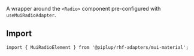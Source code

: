 A wrapper around the `<Radio>` component pre-configured with `useMuiRadioAdapter`.

## <span className="docs-h2">Import</span>

```tsx
import { MuiRadioElement } from '@piplup/rhf-adapters/mui-material';
```
